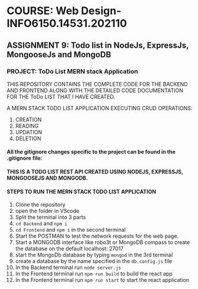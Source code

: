 # COURSE: Web Design- INFO6150.14531.202110
## ASSIGNMENT 9: Todo list in NodeJs, ExpressJs, MongooseJs and MongoDB
### PROJECT: ToDo List MERN stack Application

THIS REPOSITORY CONTAINS THE COMPLETE CODE FOR THE BACKEND AND FRONTEND ALONG WITH THE DETAILED CODE DOCUMENTATION FOR THE ToDo LIST THAT I HAVE CREATED.

A MERN STACK TODO LIST APPLICATION EXECUTING CRUD OPERATIONS:
1. CREATION
1. READING
1. UPDATION
1. DELETION

#### All the gitignore changes specific to the project can be found in the .gitignore file:

#### THIS IS A TODO LIST REST API CREATED USING NODEJS, EXPRESSJS, MONGOOSEJS AND MONGODB.

#### STEPS TO RUN THE MERN STACK TODO LIST APPLICATION

1. Clone the repository
1. open the folder in VScode
1. Split the terminal into 3 parts
1. `cd Backend` and `npm i`
1. `cd Frontend` and `npm i` in the second terminal
1. Start the POSTMAN to test the network requests for the web page.
1. Start a MONGODB interface like robo3t or MongoDB compass to create the database on the default localhost: 27017
1. start the MongoDb database by typing `mongod` in the 3rd terminal
1. create a database by the name specified in the `db.config.js` file
1. In the Backend terminal run `node server.js`
1. In the Frontend terminal run `npm run build` to build the react app
1. In the Frontend terminal run `npm run start` to start the react application



